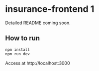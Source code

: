 # insurance-frontend 1

Detailed README coming soon.

## How to run

```shell
npm install
npm run dev
```
Access at http://localhost:3000
